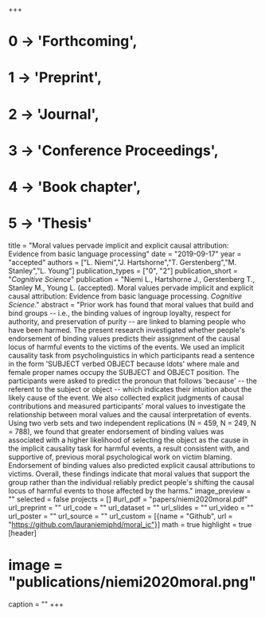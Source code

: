 +++
# 0 -> 'Forthcoming',
# 1 -> 'Preprint',
# 2 -> 'Journal',
# 3 -> 'Conference Proceedings',
# 4 -> 'Book chapter',
# 5 -> 'Thesis'

title = "Moral values pervade implicit and explicit causal attribution: Evidence from basic language processing"
date = "2019-09-17"
year = "accepted"
authors = ["L. Niemi","J. Hartshorne","T. Gerstenberg","M. Stanley","L. Young"]
publication_types = ["0", "2"]
publication_short = "_Cognitive Science_"
publication = "Niemi L., Hartshorne J., Gerstenberg T., Stanley M., Young L. (accepted). Moral values pervade implicit and explicit causal attribution: Evidence from basic language processing. _Cognitive Science_."
abstract = "Prior work has found that moral values that build and bind groups -- i.e., the binding values of ingroup loyalty, respect for authority, and preservation of purity -- are linked to blaming people who have been harmed. The present research investigated whether people's endorsement of binding values predicts their assignment of the causal locus of harmful events to the victims of the events. We used an implicit causality task from psycholinguistics in which participants read a sentence in the form 'SUBJECT verbed OBJECT because ldots' where male and female proper names occupy the SUBJECT and OBJECT position. The participants were asked to predict the pronoun that follows 'because' -- the referent to the subject or object -- which indicates their intuition about the likely cause of the event. We also collected explicit judgments of causal contributions and measured participants' moral values to investigate the relationship between moral values and the causal interpretation of events. Using two verb sets and two independent replications (N = 459, N = 249, N = 788), we found that greater endorsement of binding values was associated with a higher likelihood of selecting the object as the cause in the implicit causality task for harmful events, a result consistent with, and supportive of, previous moral psychological work on victim blaming. Endorsement of binding values also predicted explicit causal attributions to victims. Overall, these findings indicate that moral values that support the group rather than the individual reliably predict people's shifting the causal locus of harmful events to those affected by the harms."
image_preview = ""
selected = false
projects = []
#url_pdf = "papers/niemi2020moral.pdf"
url_preprint = ""
url_code = ""
url_dataset = ""
url_slides = ""
url_video = ""
url_poster = ""
url_source = ""
url_custom = [{name = "Github", url = "https://github.com/lauraniemiphd/moral_ic"}]
math = true
highlight = true
[header]
# image = "publications/niemi2020moral.png"
caption = ""
+++